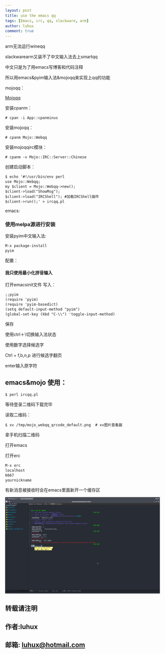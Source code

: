 ```yaml
---
layout: post
title: use the emacs qq
tags: [Emacs, irc, qq, slackware, arm]
author: luhux
comment: true
---
```


arm无法运行wineqq

slackwarearm又装不了中文输入法去上smartqq

中文只是为了用emacs写博客和代码注释

所以用emacs&pyim输入法&mojoqq来实现上qq的功能

mojoqq：

[Mojoqq](https://github.com/sjdy521/Mojo-Webqq)


安装cpanm：

    # cpan -i App::cpanminus

安装mojoqq：

	# cpanm Mojo::Webqq
	
安装mojoqqirc模块：

	# cpanm -v Mojo::IRC::Server::Chinese
	
创建启动脚本：

    $ echo '#!/usr/bin/env perl
    use Mojo::Webqq;
    my $client = Mojo::Webqq->new();
	$client->load("ShowMsg");
	$client->load("IRCShell"); #加载IRCShell插件
	$client->run();' > ircqq.pl
	
emacs:

### 使用melpa源进行安装

安装pyim中文输入法:

    M-x package-install
    pyim

配置：
#### 我只使用最小化拼音输入
打开emacsinit文件
写入：

	;;pyim
    (require 'pyim)
    (require 'pyim-basedict)
    (setq default-input-method "pyim")
    (global-set-key (kbd "C-\\") 'toggle-input-method)
	
保存

使用ctrl＋\切换输入法状态

使用数字选择候选字

Ctrl + f,b,n,p 进行候选字翻页

enter输入原字符


## emacs&mojo 使用：

	$ perl ircqq.pl
	
等待登录二维码下载完毕

读取二维码：

	$ xv /tmp/mojo_webqq_qrcode_default.png  # xv图片查看器

拿手机扫描二维码

打开emacs

打开erc

    M-x erc
	localhost
	6667
	yournickname
	
有新消息被接收时会在emacs里面新开一个缓存区

![emacsqq](https://raw.githubusercontent.com/luhux/images/master/Emacsqq.png)

## 转载请注明

## 作者:luhux

## 邮箱: luhux@hotmail.com
